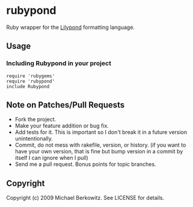 # rubypond

Ruby wrapper for the [Lilypond](http://www.lilypond.org/ "Lilypond") formatting language.

## Usage

### Including Rubypond in your project

`require 'rubygems'`<br />
`require 'rubypond'`<br />
`include Rubypond`

## Note on Patches/Pull Requests
 
* Fork the project.
* Make your feature addition or bug fix.
* Add tests for it. This is important so I don't break it in a
  future version unintentionally.
* Commit, do not mess with rakefile, version, or history.
  (if you want to have your own version, that is fine but
   bump version in a commit by itself I can ignore when I pull)
* Send me a pull request. Bonus points for topic branches.


## Copyright

Copyright (c) 2009 Michael Berkowitz. See LICENSE for details.
